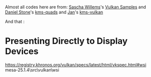 Almost all codes here are from:
[Sascha Willems](https://www.saschawillems.de/)'s [Vulkan Samples](https://github.com/SaschaWillems/Vulkan)
    and
[Daniel Stone](https://fooishbar.org/about/)'s [kms-quads]( https://gitlab.freedesktop.org/daniels/kms-quads.git)
    and
[Jan](https://headscratch.net/about/)'s [kms-vulkan](https://github.com/nyorain/kms-vulkan.git)

And that :

# Presenting Directly to Display Devices
https://registry.khronos.org/vulkan/specs/latest/html/vkspec.html#wsi
mesa-25.1.4\src\vulkan\wsi
